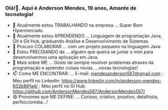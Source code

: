 ### Olá!👋. Aqui é Anderson Mendes, 19 anos, Amante de tecnologia! 

- 🔭 Atualmente estou TRABALHANDO na empresa ... Super Bom Hipermercado.
- 🌱 Atualmente estou APRENDENDO ... Linguagem de programação Java, Git e Git Hub, graduando Analise e Desenvolvimento de Sistemas.
- 👯 Procuro COLABORAR ... com um projeto pequeno na linguagem Java.
- 🤔 Estou PRECISANDO de ... alguém que queira se juntar a mim para desenvolvermos uma aplicação em Java.
- 💬 Mais sobre ME ... Gosto de sempre resolver problemas atraves da programação e aprender coisas novas, ...novas tecnologias!
- 📫 Como ME ENCONTRAR: ... E-mail: mendesanderson567@gmail.com ; Meu perfil no Linkedin: https://www.linkedin.com/in/anderson-mendes-602b891a4/ ; Meu perfil no Gi Hub: https://github.com/AndersonMendes567/AndersonMendes567/
- 😄 Pronomes que ME DEFINE: ... Curioso, criativo, proativo, detalhista, perfeccionista...!

